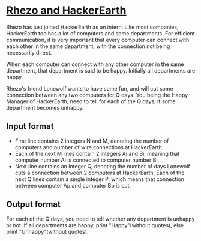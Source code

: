 # [Rhezo and HackerEarth][link]

Rhezo has just joined HackerEarth as an intern. Like most companies, HackerEarth too has a lot of computers and some departments. For efficient communication, it is very important that every computer can connect with each other in the same department, with the connection not being necessarily direct.

When each computer can connect with any other computer in the same department, that department is said to be happy. Initially all departments are happy.

Rhezo's friend Lonewolf wants to have some fun, and will cut some connection between any two computers for Q days. You being the Happy Manager of HackerEarth, need to tell for each of the Q days, if some department becomes unhappy.

## Input format

- First line contains 2 integers N and M, denoting the number of computers and number of wire connections at HackerEarth.
- Each of the next M lines contain 2 integers Ai and Bi, meaning that computer number Ai is connected to computer number Bi.
- Next line contains an integer Q, denoting the number of days Lonewolf cuts a connection between 2 computers at HackerEarth. Each of the next Q lines contain a single integer P, which means that connection between computer Ap and computer Bp is cut.

## Output format

For each of the Q days, you need to tell whether any department is unhappy or not. If all departments are happy, print "Happy"(without quotes), else print "Unhappy"(without quotes).

[link]: https://www.hackerearth.com/practice/algorithms/graphs/articulation-points-and-bridges/practice-problems/algorithm/rhezo-and-hackerearth-3/
